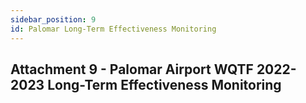 ```yaml
---
sidebar_position: 9
id: Palomar Long-Term Effectiveness Monitoring
---
```


## Attachment 9 - Palomar Airport WQTF 2022-2023 Long-Term Effectiveness Monitoring